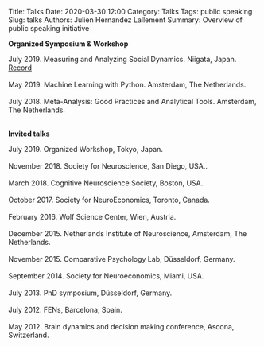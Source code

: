 Title: Talks
Date: 2020-03-30 12:00
Category: Talks
Tags: public speaking
Slug: talks
Authors: Julien Hernandez Lallement
Summary: Overview of public speaking initiative

**Organized Symposium & Workshop**

July 2019. Measuring and Analyzing Social Dynamics. Niigata, Japan. [Record](https://neuro2019.jnss.org/photo/1597.jpg) <br> <br> 
May 2019. Machine Learning with Python. Amsterdam, The Netherlands.<br> <br>
July 2018. Meta-Analysis: Good Practices and Analytical Tools. Amsterdam, The Netherlands.<br> <br>

**Invited talks**

July 2019. Organized Workshop, Tokyo, Japan. <br> <br>
November 2018. Society for Neuroscience, San Diego, USA..<br> <br>
March 2018. Cognitive Neuroscience Society, Boston, USA.<br> <br>
October 2017. Society for NeuroEconomics, Toronto, Canada. <br> <br>
February 2016. Wolf Science Center, Wien, Austria.<br> <br>
December 2015. Netherlands Institute of Neuroscience, Amsterdam, The Netherlands.<br> <br>
November 2015. Comparative Psychology Lab, Düsseldorf, Germany. <br> <br>
September 2014. Society for Neuroeconomics, Miami, USA. <br> <br>
July 2013. PhD symposium, Düsseldorf, Germany. <br> <br>
July 2012. FENs, Barcelona, Spain. <br> <br>
May 2012. Brain dynamics and decision making conference, Ascona, Switzerland.  <br> <br>